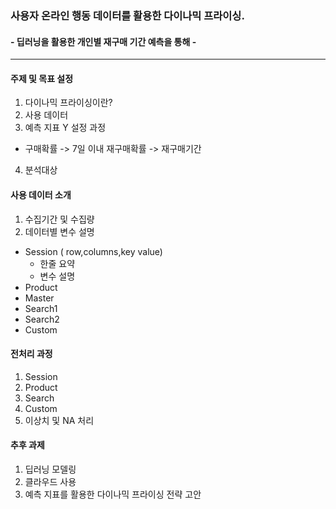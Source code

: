 ### 사용자 온라인 행동 데이터를 활용한 다이나믹 프라이싱.
#### - 딥러닝을 활용한 개인별 재구매 기간 예측을 통해 -

---

#### 주제 및 목표 설정
1. 다이나믹 프라이싱이란?
2. 사용 데이터
3. 예측 지표 Y 설정 과정
- 구매확률 -> 7일 이내 재구매확률 -> 재구매기간
4. 분석대상 

#### 사용 데이터 소개
1. 수집기간 및 수집량
2. 데이터별 변수 설명 
- Session ( row,columns,key value)
  - 한줄 요약
  - 변수 설명
- Product 
- Master 
- Search1
- Search2
- Custom


#### 전처리 과정
1. Session
2. Product
3. Search
4. Custom
5. 이상치 및 NA 처리

#### 추후 과제
1. 딥러닝 모델링
2. 클라우드 사용 
3. 예측 지표를 활용한 다이나믹 프라이싱 전략 고안 
